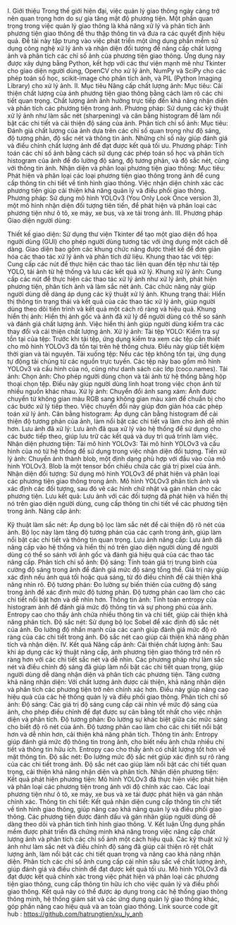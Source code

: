 
I. Giới thiệu
Trong thế giới hiện đại, việc quản lý giao thông ngày càng trở nên quan trọng hơn do sự gia tăng mật độ phương tiện. Một phần quan trọng trong việc quản lý giao thông là khả năng xử lý và phân tích ảnh phương tiện giao thông để thu thập thông tin và đưa ra các quyết định hiệu quả. Đề tài này tập trung vào việc phát triển một ứng dụng phần mềm sử dụng công nghệ xử lý ảnh và nhận diện đối tượng để nâng cấp chất lượng ảnh và phân tích các chỉ số ảnh của phương tiện giao thông. Ứng dụng này được xây dựng bằng Python, kết hợp với các thư viện mạnh mẽ như Tkinter cho giao diện người dùng, OpenCV cho xử lý ảnh, NumPy và SciPy cho các phép toán số học, scikit-image cho phân tích ảnh, và PIL (Python Imaging Library) cho xử lý ảnh.
II. Mục tiêu
Nâng cấp chất lượng ảnh:
Mục tiêu: Cải thiện chất lượng của ảnh phương tiện giao thông bằng cách làm rõ các chi tiết quan trọng. Chất lượng ảnh ảnh hưởng trực tiếp đến khả năng nhận diện và phân tích các phương tiện trong ảnh.
Phương pháp: Sử dụng các kỹ thuật xử lý ảnh như làm sắc nét (sharpening) và cân bằng histogram để làm nổi bật các chi tiết và cải thiện độ sáng của ảnh.
Phân tích chỉ số ảnh:
Mục tiêu: Đánh giá chất lượng của ảnh dựa trên các chỉ số quan trọng như độ sáng, độ tương phản, độ sắc nét và thông tin ảnh. Những chỉ số này giúp đánh giá và điều chỉnh chất lượng ảnh để đạt được kết quả tối ưu.
Phương pháp: Tính toán các chỉ số ảnh bằng cách sử dụng các phép toán số học và phân tích histogram của ảnh để đo lường độ sáng, độ tương phản, và độ sắc nét, cùng với thông tin ảnh.
Nhận diện và phân loại phương tiện giao thông:
Mục tiêu: Phát hiện và phân loại các loại phương tiện giao thông trong ảnh để cung cấp thông tin chi tiết về tình hình giao thông. Việc nhận diện chính xác các phương tiện giúp cải thiện khả năng quản lý và điều phối giao thông.
Phương pháp: Sử dụng mô hình YOLOv3 (You Only Look Once version 3), một mô hình nhận diện đối tượng tiên tiến, để phát hiện và phân loại các phương tiện như ô tô, xe máy, xe bus, và xe tải trong ảnh.
III. Phương pháp
Giao diện người dùng:
                        
Thiết kế giao diện: Sử dụng thư viện Tkinter để tạo một giao diện đồ họa người dùng (GUI) cho phép người dùng tương tác với ứng dụng một cách dễ dàng. Giao diện bao gồm các khung chức năng được thiết kế để đơn giản hóa các thao tác xử lý ảnh và phân tích dữ liệu.
Khung thao tác với tệp: Cung cấp các nút để thực hiện các thao tác liên quan đến tệp như tải tệp YOLO, tải ảnh từ hệ thống và lưu các kết quả xử lý.
Khung xử lý ảnh: Cung cấp các nút để thực hiện các thao tác xử lý ảnh như xử lý ảnh, phát hiện phương tiện, phân tích ảnh và làm sắc nét ảnh. Các chức năng này giúp người dùng dễ dàng áp dụng các kỹ thuật xử lý ảnh.
Khung trạng thái: Hiển thị thông tin trạng thái và kết quả của các thao tác xử lý ảnh, giúp người dùng theo dõi tiến trình và kết quả một cách rõ ràng và hiệu quả.
Khung hiển thị ảnh: Hiển thị ảnh gốc và ảnh đã xử lý để người dùng có thể so sánh và đánh giá chất lượng ảnh. Việc hiển thị ảnh giúp người dùng kiểm tra các thay đổi và cải thiện chất lượng ảnh.
Xử lý ảnh:
Tải tệp YOLO:
Kiểm tra sự tồn tại của tệp: Trước khi tải tệp, ứng dụng kiểm tra xem các tệp cần thiết cho mô hình YOLOv3 đã tồn tại trên hệ thống chưa. Điều này giúp tiết kiệm thời gian và tài nguyên.
Tải xuống tệp: Nếu các tệp không tồn tại, ứng dụng tự động tải chúng từ các nguồn trực tuyến. Các tệp này bao gồm mô hình YOLOv3 và cấu hình của nó, cũng như danh sách các lớp (coco.names).
Tải ảnh:
Chọn ảnh: Cho phép người dùng chọn và tải ảnh từ hệ thống bằng hộp thoại chọn tệp. Điều này giúp người dùng linh hoạt trong việc chọn ảnh từ nhiều nguồn khác nhau.
Xử lý ảnh:
Chuyển đổi ảnh sang xám: Ảnh được chuyển từ không gian màu RGB sang không gian màu xám để chuẩn bị cho các bước xử lý tiếp theo. Việc chuyển đổi này giúp đơn giản hóa các phép toán xử lý ảnh.
Cân bằng histogram: Áp dụng cân bằng histogram để cải thiện độ tương phản của ảnh, làm nổi bật các chi tiết và làm cho ảnh dễ nhìn hơn.
Lưu ảnh đã xử lý: Lưu ảnh đã qua xử lý vào hệ thống để sử dụng cho các bước tiếp theo, giúp lưu trữ các kết quả và duy trì quá trình làm việc.
Nhận diện phương tiện:
Tải mô hình YOLOv3: Tải mô hình YOLOv3 và cấu hình của nó từ hệ thống để sử dụng trong việc nhận diện đối tượng.
Tiền xử lý ảnh: Chuyển ảnh thành blob, một định dạng phù hợp với đầu vào của mô hình YOLOv3. Blob là một tensor bốn chiều chứa các giá trị pixel của ảnh.
Nhận diện đối tượng: Sử dụng mô hình YOLOv3 để phát hiện và phân loại các phương tiện giao thông trong ảnh. Mô hình YOLOv3 phân tích ảnh và xác định các đối tượng, sau đó vẽ các hình chữ nhật và gán nhãn cho các phương tiện.
Lưu kết quả: Lưu ảnh với các đối tượng đã phát hiện và hiển thị nó trên giao diện người dùng, cung cấp thông tin chi tiết về các phương tiện trong ảnh.
Nâng cấp ảnh:
                            
Kỹ thuật làm sắc nét: Áp dụng bộ lọc làm sắc nét để cải thiện độ rõ nét của ảnh. Bộ lọc này làm tăng độ tương phản của các cạnh trong ảnh, giúp làm nổi bật các chi tiết và thông tin quan trọng.
Lưu ảnh nâng cấp: Lưu ảnh đã nâng cấp vào hệ thống và hiển thị nó trên giao diện người dùng để người dùng có thể so sánh với ảnh gốc và đánh giá hiệu quả của các thao tác nâng cấp.
Phân tích chỉ số ảnh:
Độ sáng: Tính toán giá trị trung bình của cường độ sáng trong ảnh để đánh giá mức độ sáng tổng thể. Giá trị này giúp xác định nếu ảnh quá tối hoặc quá sáng, từ đó điều chỉnh để cải thiện khả năng nhìn rõ.
Độ tương phản: Đo lường sự biến thiên của cường độ sáng trong ảnh để xác định mức độ tương phản. Độ tương phản cao làm cho các chi tiết nổi bật hơn và dễ nhìn hơn.
Thông tin ảnh: Tính toán entropy của histogram ảnh để đánh giá mức độ thông tin và sự phong phú của ảnh. Entropy cao cho thấy ảnh chứa nhiều thông tin và chi tiết, giúp cải thiện khả năng phân tích.
Độ sắc nét: Sử dụng bộ lọc Sobel để xác định độ sắc nét của ảnh. Đo lường độ nhấn mạnh của các cạnh giúp đánh giá mức độ rõ ràng của các chi tiết trong ảnh. Độ sắc nét cao giúp cải thiện khả năng phân tích và nhận diện.
IV. Kết quả
Nâng cấp ảnh:
Cải thiện chất lượng ảnh: Sau khi áp dụng các kỹ thuật nâng cấp, ảnh phương tiện giao thông trở nên rõ ràng hơn với các chi tiết sắc nét và dễ nhìn. Các phương pháp như làm sắc nét và điều chỉnh độ sáng đã giúp làm nổi bật các chi tiết quan trọng, giúp người dùng dễ dàng nhận diện và phân tích các phương tiện.
Tăng cường khả năng nhận diện: Với chất lượng ảnh được cải thiện, khả năng nhận diện và phân tích các phương tiện trở nên chính xác hơn. Điều này giúp nâng cao hiệu quả của các hệ thống quản lý và điều phối giao thông.
Phân tích chỉ số ảnh:
Độ sáng: Các giá trị độ sáng cung cấp cái nhìn về mức độ sáng của ảnh, cho phép điều chỉnh để đạt được sự cân bằng tốt nhất cho việc nhận diện và phân tích.
Độ tương phản: Đo lường sự khác biệt giữa các mức sáng cho biết độ rõ nét của ảnh. Độ tương phản cao làm cho các chi tiết nổi bật hơn và dễ nhìn hơn, cải thiện khả năng phân tích.
Thông tin ảnh: Entropy giúp đánh giá mức độ thông tin trong ảnh, cho biết nếu ảnh chứa nhiều chi tiết và thông tin hữu ích. Entropy cao cho thấy ảnh có chất lượng tốt hơn về mặt thông tin.
Độ sắc nét: Đo lường mức độ sắc nét giúp xác định sự rõ ràng của các chi tiết trong ảnh. Độ sắc nét cao giúp làm nổi bật các chi tiết quan trọng, cải thiện khả năng nhận diện và phân tích.
Nhận diện phương tiện:
Kết quả phát hiện phương tiện: Mô hình YOLOv3 đã thực hiện việc phát hiện và phân loại các phương tiện trong ảnh với độ chính xác cao. Các loại phương tiện như ô tô, xe máy, xe bus và xe tải được phát hiện và gán nhãn chính xác.
Thông tin chi tiết: Kết quả nhận diện cung cấp thông tin chi tiết về tình hình giao thông, giúp nâng cao khả năng quản lý và điều phối giao thông. Các phương tiện được đánh dấu và gán nhãn giúp người dùng dễ dàng theo dõi và phân tích tình hình giao thông.
V. Kết luận
Ứng dụng phần mềm được phát triển đã chứng minh khả năng trong việc nâng cấp chất lượng ảnh và phân tích các chỉ số ảnh một cách hiệu quả. Các kỹ thuật xử lý ảnh như làm sắc nét và điều chỉnh độ sáng đã giúp cải thiện rõ rệt chất lượng ảnh, làm nổi bật các chi tiết quan trọng và nâng cao khả năng nhận diện. Phân tích các chỉ số ảnh cung cấp cái nhìn sâu sắc về chất lượng ảnh, giúp đánh giá và điều chỉnh để đạt được kết quả tối ưu. Mô hình YOLOv3 đã đạt được kết quả chính xác trong việc phát hiện và phân loại các phương tiện giao thông, cung cấp thông tin hữu ích cho việc quản lý và điều phối giao thông. Kết quả này có thể được áp dụng trong các hệ thống giao thông thông minh, hệ thống giám sát và các ứng dụng quản lý giao thông khác, góp phần nâng cao hiệu quả và an toàn giao thông.
Link source code git hub : https://github.com/hatrungtien/xu_ly_anh
